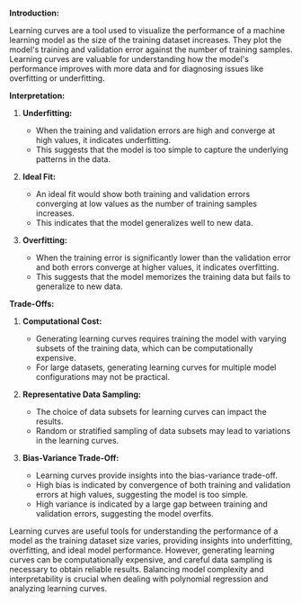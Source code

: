
**Introduction:**

Learning curves are a tool used to visualize the performance of a machine learning model as the size of the training dataset increases. They plot the model's training and validation error against the number of training samples. Learning curves are valuable for understanding how the model's performance improves with more data and for diagnosing issues like overfitting or underfitting.

**Interpretation:**

1. **Underfitting:**
   - When the training and validation errors are high and converge at high values, it indicates underfitting.
   - This suggests that the model is too simple to capture the underlying patterns in the data.

2. **Ideal Fit:**
   - An ideal fit would show both training and validation errors converging at low values as the number of training samples increases.
   - This indicates that the model generalizes well to new data.

3. **Overfitting:**
   - When the training error is significantly lower than the validation error and both errors converge at higher values, it indicates overfitting.
   - This suggests that the model memorizes the training data but fails to generalize to new data.

**Trade-Offs:**

1. **Computational Cost:**
   - Generating learning curves requires training the model with varying subsets of the training data, which can be computationally expensive.
   - For large datasets, generating learning curves for multiple model configurations may not be practical.

2. **Representative Data Sampling:**
   - The choice of data subsets for learning curves can impact the results.
   - Random or stratified sampling of data subsets may lead to variations in the learning curves.

3. **Bias-Variance Trade-Off:**
   - Learning curves provide insights into the bias-variance trade-off.
   - High bias is indicated by convergence of both training and validation errors at high values, suggesting the model is too simple.
   - High variance is indicated by a large gap between training and validation errors, suggesting the model overfits.

Learning curves are useful tools for understanding the performance of a model as the training dataset size varies, providing insights into underfitting, overfitting, and ideal model performance. However, generating learning curves can be computationally expensive, and careful data sampling is necessary to obtain reliable results. Balancing model complexity and interpretability is crucial when dealing with polynomial regression and analyzing learning curves.
